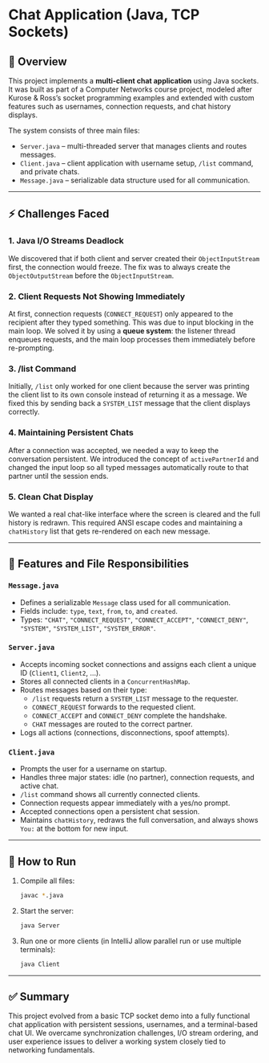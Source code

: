 
# Chat Application (Java, TCP Sockets)

## 📌 Overview
This project implements a **multi-client chat application** using Java sockets. It was built as part of a Computer Networks course project, modeled after Kurose & Ross’s socket programming examples and extended with custom features such as usernames, connection requests, and chat history displays.  

The system consists of three main files:  
- `Server.java` – multi-threaded server that manages clients and routes messages.  
- `Client.java` – client application with username setup, `/list` command, and private chats.  
- `Message.java` – serializable data structure used for all communication.  

---

## ⚡ Challenges Faced

### 1. Java I/O Streams Deadlock
We discovered that if both client and server created their `ObjectInputStream` first, the connection would freeze. The fix was to always create the `ObjectOutputStream` before the `ObjectInputStream`.

### 2. Client Requests Not Showing Immediately
At first, connection requests (`CONNECT_REQUEST`) only appeared to the recipient after they typed something. This was due to input blocking in the main loop. We solved it by using a **queue system**: the listener thread enqueues requests, and the main loop processes them immediately before re-prompting.

### 3. /list Command
Initially, `/list` only worked for one client because the server was printing the client list to its own console instead of returning it as a message. We fixed this by sending back a `SYSTEM_LIST` message that the client displays correctly.

### 4. Maintaining Persistent Chats
After a connection was accepted, we needed a way to keep the conversation persistent. We introduced the concept of `activePartnerId` and changed the input loop so all typed messages automatically route to that partner until the session ends.

### 5. Clean Chat Display
We wanted a real chat-like interface where the screen is cleared and the full history is redrawn. This required ANSI escape codes and maintaining a `chatHistory` list that gets re-rendered on each new message.

---

## 🔧 Features and File Responsibilities

### `Message.java`
- Defines a serializable `Message` class used for all communication.  
- Fields include: `type`, `text`, `from`, `to`, and `created`.  
- Types: `"CHAT"`, `"CONNECT_REQUEST"`, `"CONNECT_ACCEPT"`, `"CONNECT_DENY"`, `"SYSTEM"`, `"SYSTEM_LIST"`, `"SYSTEM_ERROR"`.  

### `Server.java`
- Accepts incoming socket connections and assigns each client a unique ID (`Client1`, `Client2`, …).  
- Stores all connected clients in a `ConcurrentHashMap`.  
- Routes messages based on their type:  
  - `/list` requests return a `SYSTEM_LIST` message to the requester.  
  - `CONNECT_REQUEST` forwards to the requested client.  
  - `CONNECT_ACCEPT` and `CONNECT_DENY` complete the handshake.  
  - `CHAT` messages are routed to the correct partner.  
- Logs all actions (connections, disconnections, spoof attempts).  

### `Client.java`
- Prompts the user for a username on startup.  
- Handles three major states: idle (no partner), connection requests, and active chat.  
- `/list` command shows all currently connected clients.  
- Connection requests appear immediately with a yes/no prompt.  
- Accepted connections open a persistent chat session.  
- Maintains `chatHistory`, redraws the full conversation, and always shows `You:` at the bottom for new input.  

---

## 🚀 How to Run
1. Compile all files:
   ```bash
   javac *.java
   ```
2. Start the server:
   ```bash
   java Server
   ```
3. Run one or more clients (in IntelliJ allow parallel run or use multiple terminals):
   ```bash
   java Client
   ```

---

## ✅ Summary
This project evolved from a basic TCP socket demo into a fully functional chat application with persistent sessions, usernames, and a terminal-based chat UI. We overcame synchronization challenges, I/O stream ordering, and user experience issues to deliver a working system closely tied to networking fundamentals.
